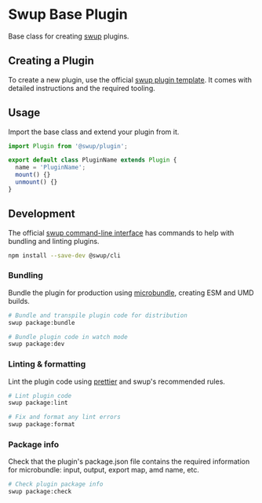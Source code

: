 # Swup Base Plugin

Base class for creating [swup](https://swup.js.org) plugins.

## Creating a Plugin

To create a new plugin, use the official [swup plugin template](https://github.com/swup/plugin-template).
It comes with detailed instructions and the required tooling.

## Usage

Import the base class and extend your plugin from it.

```js
import Plugin from '@swup/plugin';

export default class PluginName extends Plugin {
  name = 'PluginName';
  mount() {}
  unmount() {}
}
```

## Development

The official [swup command-line interface](https://github.com/swup/cli) has commands to help with
bundling and linting plugins.

```sh
npm install --save-dev @swup/cli
```

### Bundling

Bundle the plugin for production using [microbundle](https://github.com/developit/microbundle),
creating ESM and UMD builds.

```bash
# Bundle and transpile plugin code for distribution
swup package:bundle

# Bundle plugin code in watch mode
swup package:dev
```

### Linting & formatting

Lint the plugin code using [prettier](https://prettier.io/) and swup's recommended rules.

```bash
# Lint plugin code
swup package:lint

# Fix and format any lint errors
swup package:format
```

### Package info

Check that the plugin's package.json file contains the required information for microbundle:
input, output, export map, amd name, etc.

```bash
# Check plugin package info
swup package:check
```
